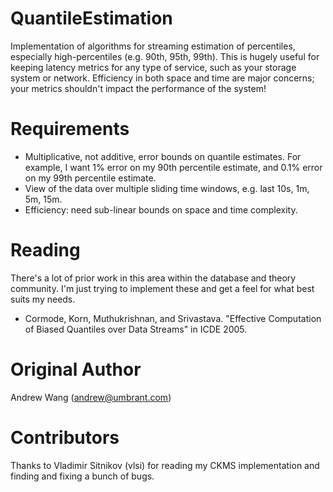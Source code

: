 # QuantileEstimation
Implementation of algorithms for streaming estimation of percentiles, especially high-percentiles (e.g. 90th, 95th, 99th).
This is hugely useful for keeping latency metrics for any type of service, such as your storage system or network.
Efficiency in both space and time are major concerns; your metrics shouldn't impact the performance of the system!

# Requirements
* Multiplicative, not additive, error bounds on quantile estimates. For example, I want 1% error on my 90th percentile estimate, and 0.1% error on my 99th percentile estimate.
* View of the data over multiple sliding time windows, e.g. last 10s, 1m, 5m, 15m.
* Efficiency: need sub-linear bounds on space and time complexity.

# Reading

There's a lot of prior work in this area within the database and theory community.
I'm just trying to implement these and get a feel for what best suits my needs.

* Cormode, Korn, Muthukrishnan, and Srivastava. "Effective Computation of Biased Quantiles over Data Streams" in ICDE 2005.

# Original Author
Andrew Wang (andrew@umbrant.com)

# Contributors
Thanks to Vladimir Sitnikov (vlsi) for reading my CKMS implementation and finding and fixing a bunch of bugs.
